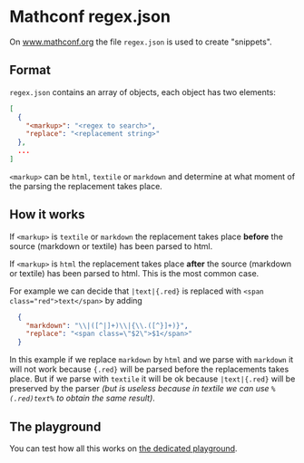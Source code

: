 # Mathconf regex.json

On www.mathconf.org the file `regex.json` is used to create "snippets".

## Format

`regex.json` contains an array of objects, each object has two elements:

```json
[
  {
    "<markup>": "<regex to search>",
    "replace": "<replacement string>"
  },
  ...
]
```

`<markup>` can be `html`, `textile` or `markdown` and determine at what moment of the parsing the replacement takes place.

## How it works

If `<markup>` is `textile` or `markdown` the replacement takes place **before** the source (markdown or textile) has been parsed to html.

If `<markup>` is `html` the replacement takes place **after** the source (markdown or textile) has been parsed to html. This is the most common case.

For example we can decide that `|text|{.red}` is replaced with `<span class="red">text</span>` by adding
```json
  {
    "markdown": "\\|([^|]+)\\|{\\.([^}]+)}",
    "replace": "<span class=\"$2\">$1</span>"
  }
```

In this example if we replace `markdown` by `html` and we parse with `markdown` it will not work because `{.red}` will be parsed before the replacements takes place. But if we parse with `textile` it will be ok because `|text|{.red}` will be preserved by the parser _(but is useless because in textile we can use `%(.red)text%` to obtain the same result)_.

## The playground

You can test how all this works on [the dedicated playground](playground).
